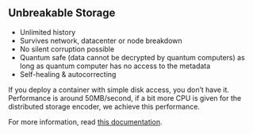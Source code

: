 
## Unbreakable Storage

- Unlimited history
- Survives network, datacenter or node breakdown
- No silent corruption possible
- Quantum safe (data cannot be decrypted by quantum computers) as long as quantum computer has no access to the metadata
- Self-healing & autocorrecting


If you deploy a container with simple disk access, you don’t have it. 
Performance is around 50MB/second, if a bit more CPU is given for the distributed storage encoder, we achieve this performance. 
  
For more information, read [this documentation](../../primitives/storage/qsfs.md).